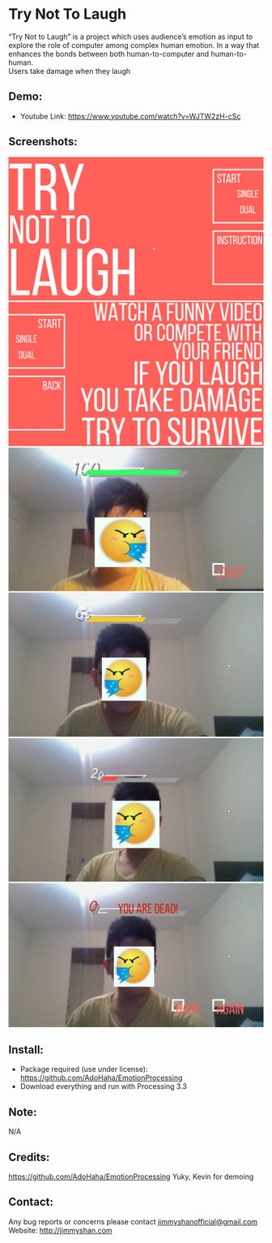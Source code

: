 # Try Not To Laugh
“Try Not to Laugh” is a project which uses audience’s emotion as input to explore the role of computer among complex human emotion. In a way that enhances the bonds between both human-to-computer and human-to-human.  
Users take damage when they laugh

Demo:
-----
  - Youtube Link: https://www.youtube.com/watch?v=WJTW2zH-cSc
  
Screenshots:
-------------
![](screenshots/1.png "")
![](screenshots/2.png "")
![](screenshots/3.jpg "")
![](screenshots/4.jpg "")
![](screenshots/5.jpg "")
![](screenshots/6.jpg "")

Install:
---------
 - Package required (use under license): https://github.com/AdoHaha/EmotionProcessing
 - Download everything and run with Processing 3.3
  
Note:
-----
 N/A

Credits: 
--------
https://github.com/AdoHaha/EmotionProcessing
Yuky, Kevin for demoing
  
Contact: 
--------
Any bug reports or concerns please contact jimmyshanofficial@gmail.com 
Website: http://jimmyshan.com
